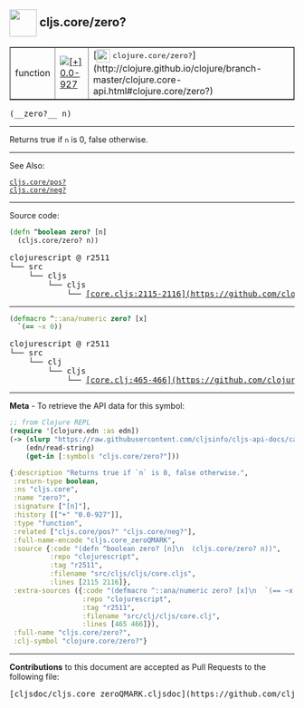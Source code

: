 ## <img width="48px" valign="middle" src="http://i.imgur.com/Hi20huC.png"> cljs.core/zero?

 <table border="1">
<tr>

<td>function</td>
<td><a href="https://github.com/cljsinfo/cljs-api-docs/tree/0.0-927"><img valign="middle" alt="[+] 0.0-927" src="https://img.shields.io/badge/+-0.0--927-lightgrey.svg"></a> </td>
<td>
[<img height="24px" valign="middle" src="http://i.imgur.com/1GjPKvB.png"> <samp>clojure.core/zero?</samp>](http://clojure.github.io/clojure/branch-master/clojure.core-api.html#clojure.core/zero?)
</td>
</tr>
</table>

 <samp>
(__zero?__ n)<br>
</samp>

---

Returns true if `n` is 0, false otherwise.

---


See Also:

[`cljs.core/pos?`](cljs.core_posQMARK.md)<br>
[`cljs.core/neg?`](cljs.core_negQMARK.md)<br>

---


Source code:

```clj
(defn ^boolean zero? [n]
  (cljs.core/zero? n))
```

 <pre>
clojurescript @ r2511
└── src
    └── cljs
        └── cljs
            └── <ins>[core.cljs:2115-2116](https://github.com/clojure/clojurescript/blob/r2511/src/cljs/cljs/core.cljs#L2115-L2116)</ins>
</pre>


---

```clj
(defmacro ^::ana/numeric zero? [x]
  `(== ~x 0))
```

 <pre>
clojurescript @ r2511
└── src
    └── clj
        └── cljs
            └── <ins>[core.clj:465-466](https://github.com/clojure/clojurescript/blob/r2511/src/clj/cljs/core.clj#L465-L466)</ins>
</pre>

---

__Meta__ - To retrieve the API data for this symbol:

```clj
;; from Clojure REPL
(require '[clojure.edn :as edn])
(-> (slurp "https://raw.githubusercontent.com/cljsinfo/cljs-api-docs/catalog/cljs-api.edn")
    (edn/read-string)
    (get-in [:symbols "cljs.core/zero?"]))
```

```clj
{:description "Returns true if `n` is 0, false otherwise.",
 :return-type boolean,
 :ns "cljs.core",
 :name "zero?",
 :signature ["[n]"],
 :history [["+" "0.0-927"]],
 :type "function",
 :related ["cljs.core/pos?" "cljs.core/neg?"],
 :full-name-encode "cljs.core_zeroQMARK",
 :source {:code "(defn ^boolean zero? [n]\n  (cljs.core/zero? n))",
          :repo "clojurescript",
          :tag "r2511",
          :filename "src/cljs/cljs/core.cljs",
          :lines [2115 2116]},
 :extra-sources ({:code "(defmacro ^::ana/numeric zero? [x]\n  `(== ~x 0))",
                  :repo "clojurescript",
                  :tag "r2511",
                  :filename "src/clj/cljs/core.clj",
                  :lines [465 466]}),
 :full-name "cljs.core/zero?",
 :clj-symbol "clojure.core/zero?"}

```

---

__Contributions__ to this document are accepted as Pull Requests to the following file:

 <pre>
[cljsdoc/cljs.core_zeroQMARK.cljsdoc](https://github.com/cljsinfo/cljs-api-docs/blob/master/cljsdoc/cljs.core_zeroQMARK.cljsdoc)
</pre>

